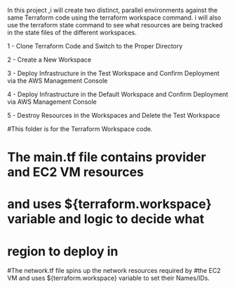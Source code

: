 In this project ,i will create two distinct, parallel environments against the same Terraform code using the terraform workspace command. i will also use the terraform state command to see what resources are being tracked in the state files of the different workspaces.

1 - Clone Terraform Code and Switch to the Proper Directory

2 - Create a New Workspace

3 - Deploy Infrastructure in the Test Workspace and Confirm Deployment via the AWS Management Console

4 - Deploy Infrastructure in the Default Workspace and Confirm Deployment via AWS Management Console

5 - Destroy Resources in the Workspaces and Delete the Test Workspace


#This folder is for the Terraform Workspace code.

# The main.tf file contains provider and EC2 VM resources
# and uses ${terraform.workspace} variable and logic to decide what 
# region to deploy in

#The network.tf file spins up the network resources required by
#the EC2 VM and uses ${terraform.workspace} variable to set their Names/IDs.


